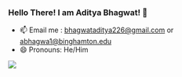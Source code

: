 ### Hello There! I am Aditya Bhagwat! 👋

<!--
**baggy2797/baggy2797** is a ✨ _special_ ✨ repository because its `README.md` (this file) appears on your GitHub profile.

<!--Here are some ideas to get you started:

- 🔭 I’m currently working on myself
- 🌱 I’m currently learning Tableau Desktop
<!--- 👯 I’m looking to collaborate on software -->
<!--- 💬 Ask me about -->
- 📫 Email me : bhagwataditya226@gmail.com or abhagwa1@binghamton.edu
- 😄 Pronouns: He/Him

<img src="https://github-readme-stats.vercel.app/api?username=baggy2797&&show_icons=true&title_color=ffffff&icon_color=bb2acf&text_color=daf7dc&bg_color=151515">
